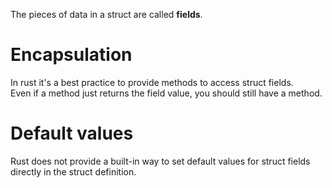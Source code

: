 The pieces of data in a struct are called **fields**.  


# Encapsulation 

In rust it's a best practice to provide methods to access struct fields.  
Even if a method just returns the field value, you should still have a method.  

# Default values 

Rust does not provide a built-in way to set default values for struct fields directly in the struct definition.  


